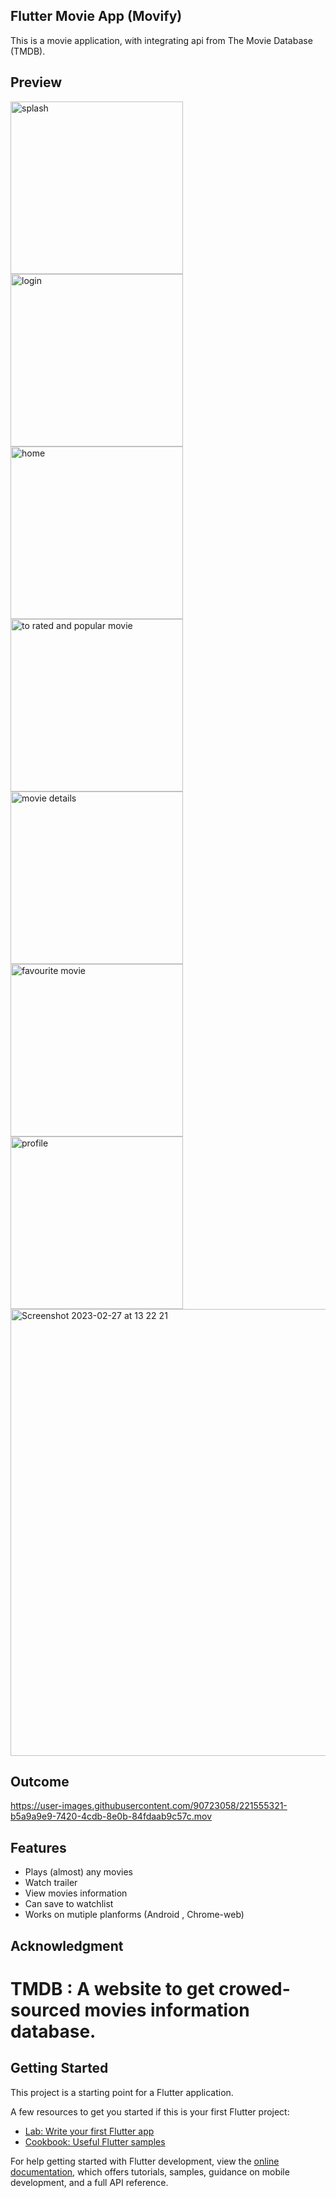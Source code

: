 ## Flutter Movie App (Movify)

This is a movie application, with integrating api from The Movie Database (TMDB).


## Preview


<img width="276" alt="splash" src="https://user-images.githubusercontent.com/90723058/221550644-8f4ab6cc-38e0-42be-bb98-7cad7b43214d.png"> <img width="276" alt="login" src="https://user-images.githubusercontent.com/90723058/221550667-bb410bf5-8fe1-4157-bf7b-f424d2f3f651.png"> <img width="276" alt="home" src="https://user-images.githubusercontent.com/90723058/221550690-3a8e83b6-3b73-452c-9fc0-809e8f3b69d4.png"> <img width="276" alt="to rated and popular movie" src="https://user-images.githubusercontent.com/90723058/221550723-77a8f1d1-9173-465f-83a1-54ee0319bcd6.png"> <img width="276" alt="movie details" src="https://user-images.githubusercontent.com/90723058/221550780-f47900f3-0fe0-470f-ba29-2fdba7c4df59.png"> <img width="276" alt="favourite movie" src="https://user-images.githubusercontent.com/90723058/221550819-be29967f-10d4-494a-be99-c59cf0bf0e9c.png"> <img width="276" alt="profile" src="https://user-images.githubusercontent.com/90723058/221550873-d7b0497f-4e66-400c-91b8-a9a980bf7750.png"> <img width="715" alt="Screenshot 2023-02-27 at 13 22 21" src="https://user-images.githubusercontent.com/90723058/221551209-e46d17f3-525d-4fe2-8e1d-3d328c3f114b.png">


 ## Outcome 
 
https://user-images.githubusercontent.com/90723058/221555321-b5a9a9e9-7420-4cdb-8e0b-84fdaab9c57c.mov




## Features 

* Plays (almost) any movies
* Watch trailer
* View movies information
* Can save to watchlist
* Works on mutiple planforms (Android , Chrome-web)

## Acknowledgment

# TMDB :  A website to get crowed-sourced movies information database.


## Getting Started

This project is a starting point for a Flutter application.

A few resources to get you started if this is your first Flutter project:

- [Lab: Write your first Flutter app](https://docs.flutter.dev/get-started/codelab)
- [Cookbook: Useful Flutter samples](https://docs.flutter.dev/cookbook)

For help getting started with Flutter development, view the
[online documentation](https://docs.flutter.dev/), which offers tutorials,
samples, guidance on mobile development, and a full API reference.
